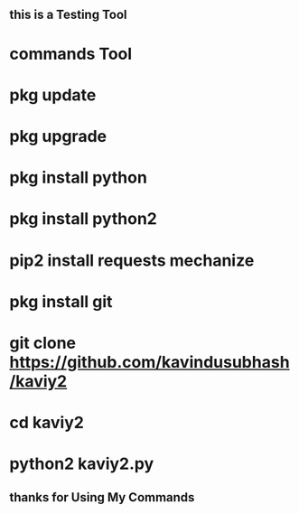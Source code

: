 ## this is a Testing Tool

# commands Tool

# pkg update 

# pkg upgrade

# pkg install python 

# pkg install python2 

# pip2 install requests mechanize 

# pkg install git

# git clone https://github.com/kavindusubhash/kaviy2

# cd kaviy2

# python2 kaviy2.py

## thanks for Using My Commands 

